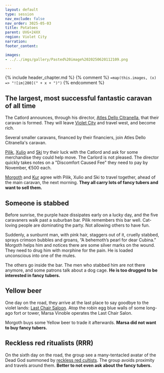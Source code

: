 ```yaml
---
layout: default
type: session
nav_exclude: false
nav_order: 3025-05-03
title: Potatoes
parent: UVG+24XX
region: Violet City
narration: 
footer_content: 

images:
- ../../imgs/gallery/Pasted%20image%2020250620112109.png

---
```


{% include header_chapter.md %}
{% comment %}
`=map(this.images, (x) => "![im|200](" + x + ")")`
{% endcomment %}

## The largest, most successful fantastic caravan of all time

The Catlord announces, through his director, [Atles Dello Citranella](../../directory/Atles/Atles.md), that their caravan is formed.
They will leave [Violet City](../../directory/VioletCity/index.md) and travel west, and become rich.

Several smaller caravans, financed by their financiers, join Atles Dello Citranella's caravan.

[Pilik](../../directory/Atles/Pilik.md), [Xulio](../../directory/Atles/Xulio.md) and [Ski](../../directory/Atles/Ski.md) try their luck with the Catlord and ask for some merchandise they could help move.
The Carlord is not pleased.
The director quickly takes notes on a "Discomfort Caused Fee" they need to pay by November, €500 each.

[Morgoth](../../directory/Atles/Morgoth.md) and [Kur](../../directory/Atles/Kur.md) agree with Pilik, Xulio and Ski to travel together, ahead of the main caravan, the next morning.
**They all carry lots of fancy tubers and want to sell them.**

## Someone is stabbed

Before sunrise, the purple haze dissipates early on a lucky day, and the five caravaners walk past a suburban bar.
Pilik remembers this bar well.
Cat-loving people are dominating the party.
Not allowing others to have fun.

Suddenly, a sunburnt man, with pink hair, staggers out of it, cruelly stabbed, sprays crimson bubbles and groans, “A behemoth’s pearl for dear Cubina.”
Morgoth helps him and notices there are some silver marks on the wound.
They need to drug him with morphine for the pain.
He is loaded unconscious into one of the mules.

The others go inside the bar.
The men who stabbed him are not there anymore, and some patrons talk about a dog cage.
**He is too drugged to be interested in fancy tubers.**

## Yellow beer

One day on the road, they arrive at the last place to say goodbye to the violet lands:  [Last Chair Saloon](../../directory/VioletCity/LastChairSaloon.md).
Atop the robin egg blue walls of some long-ago fort or tower, Marsa Vinoble operates the Last Chair Salon.

Morgoth buys some Yellow beer to trade it afterwards.
**Marsa did not want to buy fancy tubers.**

## Reckless red ritualists (RRR)

On the sixth day on the road, the group see a many-tentacled avatar of the Dead God summoned by [reckless red cultists](../../directory/LowRoadHigh/RRR.md).
The group avoids proximity and travels around them.
**Better to not even ask about the fancy tubers.**
